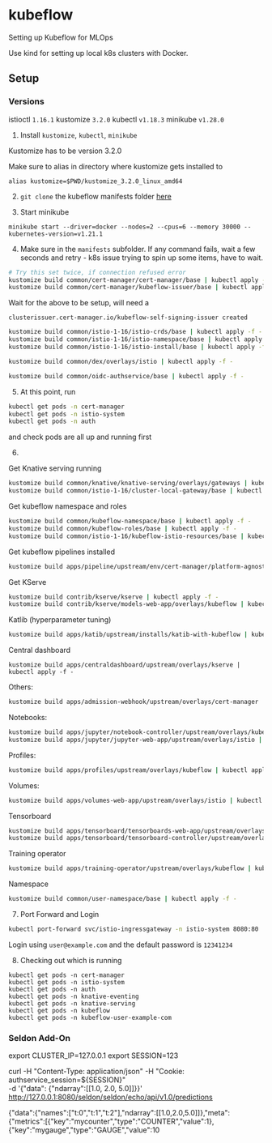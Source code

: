 # kubeflow
Setting up Kubeflow for MLOps

Use kind for setting up local k8s clusters with Docker.


## Setup


### Versions

istioctl `1.16.1`
kustomize `3.2.0`
kubectl `v1.18.3`
minikube `v1.28.0`

1. Install `kustomize`, `kubectl`, `minikube`

Kustomize has to be version 3.2.0

Make sure to alias in directory where kustomize gets installed to

`alias kustomize=$PWD/kustomize_3.2.0_linux_amd64`

2. `git clone` the kubeflow manifests folder [here](https://github.com/kubeflow/manifests)

3. Start minikube

`minikube start --driver=docker --nodes=2 --cpus=6 --memory 30000 --kubernetes-version=v1.21.1`

4. Make sure in the `manifests` subfolder. If any command fails, wait a few seconds and retry - k8s issue trying to spin up some items, have to wait.


```bash
# Try this set twice, if connection refused error
kustomize build common/cert-manager/cert-manager/base | kubectl apply -f -
kustomize build common/cert-manager/kubeflow-issuer/base | kubectl apply -f -
```

Wait for the above to be setup, will need a 

`clusterissuer.cert-manager.io/kubeflow-self-signing-issuer created`


```bash
kustomize build common/istio-1-16/istio-crds/base | kubectl apply -f -
kustomize build common/istio-1-16/istio-namespace/base | kubectl apply -f -
kustomize build common/istio-1-16/istio-install/base | kubectl apply -f -
```


```bash
kustomize build common/dex/overlays/istio | kubectl apply -f -

kustomize build common/oidc-authservice/base | kubectl apply -f -
```

5. At this point, run

```bash
kubectl get pods -n cert-manager
kubectl get pods -n istio-system
kubectl get pods -n auth
```

and check pods are all up and running first

6. 

Get Knative serving running
```bash
kustomize build common/knative/knative-serving/overlays/gateways | kubectl apply -f -
kustomize build common/istio-1-16/cluster-local-gateway/base | kubectl apply -f -
```

Get kubeflow namespace and roles
```bash
kustomize build common/kubeflow-namespace/base | kubectl apply -f -
kustomize build common/kubeflow-roles/base | kubectl apply -f -
kustomize build common/istio-1-16/kubeflow-istio-resources/base | kubectl apply -f -
```

Get kubeflow pipelines installed

```bash
kustomize build apps/pipeline/upstream/env/cert-manager/platform-agnostic-multi-user | kubectl apply -f -
```

Get KServe
```bash
kustomize build contrib/kserve/kserve | kubectl apply -f -
kustomize build contrib/kserve/models-web-app/overlays/kubeflow | kubectl apply -f -
```

Katlib (hyperparameter tuning)
```bash
kustomize build apps/katib/upstream/installs/katib-with-kubeflow | kubectl apply -f -
```

Central dashboard
```
kustomize build apps/centraldashboard/upstream/overlays/kserve | kubectl apply -f -
```

Others:
```bash
kustomize build apps/admission-webhook/upstream/overlays/cert-manager | kubectl apply -f -
```

Notebooks:
```bash
kustomize build apps/jupyter/notebook-controller/upstream/overlays/kubeflow | kubectl apply -f -
kustomize build apps/jupyter/jupyter-web-app/upstream/overlays/istio | kubectl apply -f -
```

Profiles:
```bash
kustomize build apps/profiles/upstream/overlays/kubeflow | kubectl apply -f -
```

Volumes:
```bash
kustomize build apps/volumes-web-app/upstream/overlays/istio | kubectl apply -f -
```

Tensorboard
```bash
kustomize build apps/tensorboard/tensorboards-web-app/upstream/overlays/istio | kubectl apply -f -
kustomize build apps/tensorboard/tensorboard-controller/upstream/overlays/kubeflow | kubectl apply -f -
```

Training operator
```bash
kustomize build apps/training-operator/upstream/overlays/kubeflow | kubectl apply -f -
```

Namespace
```bash
kustomize build common/user-namespace/base | kubectl apply -f -
```

7. Port Forward and Login

```bash
kubectl port-forward svc/istio-ingressgateway -n istio-system 8080:80
```

Login using `user@example.com` and the default password is `12341234`

8. Checking out which is running 

```pods
kubectl get pods -n cert-manager
kubectl get pods -n istio-system
kubectl get pods -n auth
kubectl get pods -n knative-eventing
kubectl get pods -n knative-serving
kubectl get pods -n kubeflow
kubectl get pods -n kubeflow-user-example-com
```

### Seldon Add-On

export CLUSTER_IP=127.0.0.1
export SESSION=123

curl -H "Content-Type: application/json" -H "Cookie: authservice_session=${SESSION}" \
   -d '{"data": {"ndarray":[[1.0, 2.0, 5.0]]}}' \
   http://127.0.0.1:8080/seldon/seldon/echo/api/v1.0/predictions

{"data":{"names":["t:0","t:1","t:2"],"ndarray":[[1.0,2.0,5.0]]},"meta":{"metrics":[{"key":"mycounter","type":"COUNTER","value":1},{"key":"mygauge","type":"GAUGE","value":10
